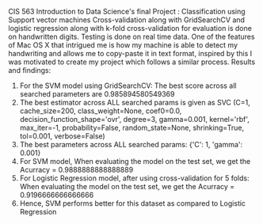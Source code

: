 CIS 563 Introduction to Data Science's final Project : Classification using Support vector machines Cross-validation along with GridSearchCV and logistic regression along with k-fold cross-validation for evaluation is done on handwritten digits. 
Testing is done on real time data.
One of the features of Mac OS X that intrigued me is how my machine is able to detect my handwriting and allows me to copy-paste it in text format, inspired by this I was motivated to create my project which follows a similar process.
Results and findings:
1. For the SVM model using GridSearchCV: The best score across all searched parameters are 0.985894580549369
2. The best estimator across ALL searched params is given as SVC (C=1, cache_size=200, class_weight=None, coef0=0.0, decision_function_shape='ovr', degree=3, gamma=0.001, kernel='rbf', max_iter=-1, probability=False, random_state=None, shrinking=True, tol=0.001, verbose=False)
3. The best parameters across ALL searched params: {'C': 1, 'gamma': 0.001}
4. For SVM model, When evaluating the model on the test set, we get the Acurracy = 0.9888888888888889
5. For Logistic Regression model, after using cross-validation for 5 folds: When evaluating the model on the test set, we get the Acurracy = 0.9196666666666666
6. Hence, SVM performs better for this dataset as compared to Logistic Regression
